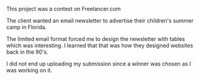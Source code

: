 This project was a contest on Freelancer.com

The client wanted an email newsletter to advertise their children's summer camp in Florida.

The limited email format forced me to design the newsletter with tables which was interesting. 
I learned that that was how they designed websites back in the 90's.

I did not end up uploading my submission since a winner was chosen as I was working on it.
